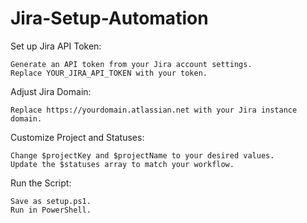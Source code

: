 # Jira-Setup-Automation

Set up Jira API Token:

    Generate an API token from your Jira account settings.
    Replace YOUR_JIRA_API_TOKEN with your token.

Adjust Jira Domain:

    Replace https://yourdomain.atlassian.net with your Jira instance domain.

Customize Project and Statuses:

    Change $projectKey and $projectName to your desired values.
    Update the $statuses array to match your workflow.

Run the Script:

    Save as setup.ps1.
    Run in PowerShell.
